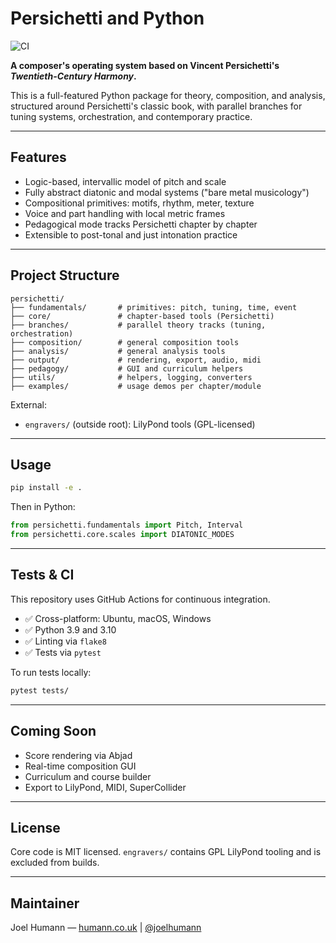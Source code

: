 # Persichetti and Python
![CI](https://github.com/joelhumann/persichetti-and-python/actions/workflows/ci.yml/badge.svg)

**A composer's operating system based on Vincent Persichetti's _Twentieth-Century Harmony_.**

This is a full-featured Python package for theory, composition, and analysis, structured around Persichetti's classic book, with parallel branches for tuning systems, orchestration, and contemporary practice.

---

## Features

- Logic-based, intervallic model of pitch and scale
- Fully abstract diatonic and modal systems ("bare metal musicology")
- Compositional primitives: motifs, rhythm, meter, texture
- Voice and part handling with local metric frames
- Pedagogical mode tracks Persichetti chapter by chapter
- Extensible to post-tonal and just intonation practice

---

## Project Structure

```
persichetti/
├── fundamentals/       # primitives: pitch, tuning, time, event
├── core/               # chapter-based tools (Persichetti)
├── branches/           # parallel theory tracks (tuning, orchestration)
├── composition/        # general composition tools
├── analysis/           # general analysis tools
├── output/             # rendering, export, audio, midi
├── pedagogy/           # GUI and curriculum helpers
├── utils/              # helpers, logging, converters
├── examples/           # usage demos per chapter/module
```

External:
- `engravers/` (outside root): LilyPond tools (GPL-licensed)

---

## Usage

```bash
pip install -e .
```

Then in Python:
```python
from persichetti.fundamentals import Pitch, Interval
from persichetti.core.scales import DIATONIC_MODES
```

---

## Tests & CI

This repository uses GitHub Actions for continuous integration.

- ✅ Cross-platform: Ubuntu, macOS, Windows
- ✅ Python 3.9 and 3.10
- ✅ Linting via `flake8`
- ✅ Tests via `pytest`

To run tests locally:
```bash
pytest tests/
```

---

## Coming Soon

- Score rendering via Abjad
- Real-time composition GUI
- Curriculum and course builder
- Export to LilyPond, MIDI, SuperCollider

---

## License

Core code is MIT licensed. `engravers/` contains GPL LilyPond tooling and is excluded from builds.

---

## Maintainer

Joel Humann — [humann.co.uk](https://www.humann.co.uk) | [@joelhumann](https://bsky.app/profile/joelhumann.bsky.social)
